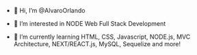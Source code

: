 - 👋 Hi, I’m @AlvaroOrlando
 
- 👀 I’m interested in NODE Web Full Stack Development

- 🌱 I’m currently learning HTML, CSS, Javascript, NODE.js, MVC Architecture, NEXT/REACT.js, MySQL, Sequelize and more!


<!---
AlvaroOrlando/AlvaroOrlando is a ✨ special ✨ repository because its `README.md` (this file) appears on your GitHub profile.
You can click the Preview link to take a look at your changes.
--->
